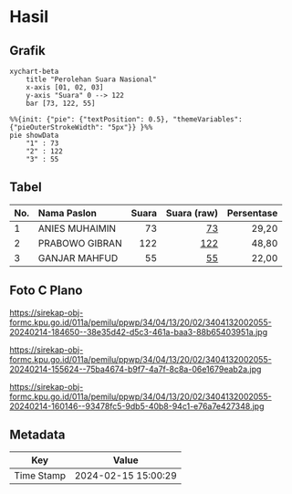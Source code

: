 # Hasil

## Grafik

```mermaid
xychart-beta
    title "Perolehan Suara Nasional"
    x-axis [01, 02, 03]
    y-axis "Suara" 0 --> 122
    bar [73, 122, 55]
```

```mermaid
%%{init: {"pie": {"textPosition": 0.5}, "themeVariables": {"pieOuterStrokeWidth": "5px"}} }%%
pie showData
    "1" : 73
    "2" : 122
    "3" : 55
```

## Tabel

| No. | Nama Paslon    | Suara | Suara (raw) | Persentase |
|:--- |:-------------- | -----:| -----------:| ----------:|
| 1   | ANIES MUHAIMIN | 73    | [73][p-1]   | 29,20      |
| 2   | PRABOWO GIBRAN | 122   | [122][p-2]  | 48,80      |
| 3   | GANJAR MAHFUD  | 55    | [55][p-3]   | 22,00      |


[p-1]: https://github.com/gigit-pemilu/pemilu-2024/blob/main/pilpres/hitung-suara/sub/34-di-yogyakarta/sub/04-sleman/sub/13-sleman/sub/2002-triharjo/sub/055-tps/sub/paslon-1.txt
[p-2]: https://github.com/gigit-pemilu/pemilu-2024/blob/main/pilpres/hitung-suara/sub/34-di-yogyakarta/sub/04-sleman/sub/13-sleman/sub/2002-triharjo/sub/055-tps/sub/paslon-2.txt
[p-3]: https://github.com/gigit-pemilu/pemilu-2024/blob/main/pilpres/hitung-suara/sub/34-di-yogyakarta/sub/04-sleman/sub/13-sleman/sub/2002-triharjo/sub/055-tps/sub/paslon-3.txt

## Foto C Plano

https://sirekap-obj-formc.kpu.go.id/011a/pemilu/ppwp/34/04/13/20/02/3404132002055-20240214-184650--38e35d42-d5c3-461a-baa3-88b65403951a.jpg

https://sirekap-obj-formc.kpu.go.id/011a/pemilu/ppwp/34/04/13/20/02/3404132002055-20240214-155624--75ba4674-b9f7-4a7f-8c8a-06e1679eab2a.jpg

https://sirekap-obj-formc.kpu.go.id/011a/pemilu/ppwp/34/04/13/20/02/3404132002055-20240214-160146--93478fc5-9db5-40b8-94c1-e76a7e427348.jpg


## Metadata

| Key        | Value               |
| ---------- | ------------------- |
| Time Stamp | 2024-02-15 15:00:29 |



